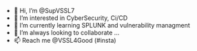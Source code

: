 - 👋 Hi, I’m @SupVSSL7
- 👀 I’m interested in CyberSecurity, Ci/CD
- 🌱 I’m currently learning SPLUNK and vulnerability managment 
- 💞️ I’m always looking to collaborate ...
- 📫 Reach me @VSSL4Good (#insta)

<!---
SupVSSL7/SupVSSL7 is a ✨ special ✨ repository because its `README.md` (this file) appears on your GitHub profile.
You can click the Preview link to take a look at your changes.
--->

